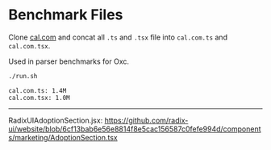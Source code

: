 # Benchmark Files

Clone [cal.com](https://github.com/calcom/cal.com) and concat all `.ts` and `.tsx` file into `cal.com.ts` and `cal.com.tsx`.

Used in parser benchmarks for Oxc.

```sh
./run.sh
```

```
cal.com.ts: 1.4M
cal.com.tsx: 1.0M
```

---

RadixUIAdoptionSection.jsx: https://github.com/radix-ui/website/blob/6cf13bab6e56e8814f8e5cac156587c0fefe994d/components/marketing/AdoptionSection.tsx
